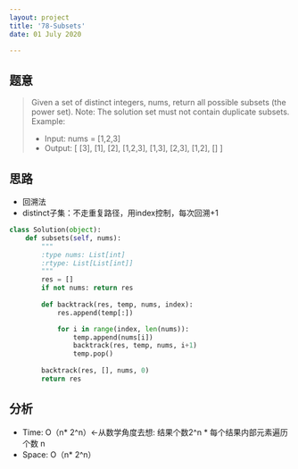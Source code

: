 ```yaml
---
layout: project
title: '78-Subsets'
date: 01 July 2020

---
```

## 题意
> Given a set of distinct integers, nums, return all possible subsets (the power set).
> Note: The solution set must not contain duplicate subsets.
> Example:
> - Input: nums = [1,2,3]
> - Output:
> [
>   [3],
>   [1],
>   [2],
>   [1,2,3],
>   [1,3],
>   [2,3],
>   [1,2],
>   []
> ]


## 思路
- 回溯法
- distinct子集：不走重复路径，用index控制，每次回溯+1

~~~python
class Solution(object):
    def subsets(self, nums):
        """
        :type nums: List[int]
        :rtype: List[List[int]]
        """
        res = []
        if not nums: return res
        
        def backtrack(res, temp, nums, index):
            res.append(temp[:])

            for i in range(index, len(nums)):
                temp.append(nums[i])
                backtrack(res, temp, nums, i+1)
                temp.pop()
        
        backtrack(res, [], nums, 0)
        return res
~~~

## 分析
- Time: O（n* 2^n）<-从数学角度去想: 结果个数2^n * 每个结果内部元素遍历个数 n
- Space: O（n* 2^n）
